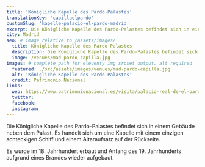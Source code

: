 ```yaml
---
title: 'Königliche Kapelle des Pardo-Palastes'
translationKey: 'capillaelpardo'
customSlug: 'kapelle-palacio-el-pardo-madrid'
excerpt: Die Königliche Kapelle des Pardo-Palastes befindet sich in einem Gebäude neben dem Palast El Pardo.
city: Madrid
seo: # image relative to /assets/images/
  title: Königliche Kapelle des Pardo-Palastes
  description: Die Königliche Kapelle des Pardo-Palastes befindet sich in einem Gebäude neben dem Palast El Pardo.
  image: /venues/mad-pardo-capilla.jpg
images: # complete path for eleventy img srcset output, alt required
  featured: ./src/assets/images/venues/mad-pardo-capilla.jpg
  alt: 'Königliche Kapelle des Pardo-Palastes'
  credit: Patrimonio Nacional
links:
  web: https://www.patrimonionacional.es/visita/palacio-real-de-el-pardo
  twitter:
  facebook:
  instagram:
---
```


Die Königliche Kapelle des Pardo-Palastes befindet sich in einem Gebäude neben dem Palast.
Es handelt sich um eine Kapelle mit einem einzigen achteckigen Schiff und einem Altaraufsatz auf der Rückseite.

Es wurde im 18. Jahrhundert erbaut und Anfang des 19. Jahrhunderts aufgrund eines Brandes wieder aufgebaut.
